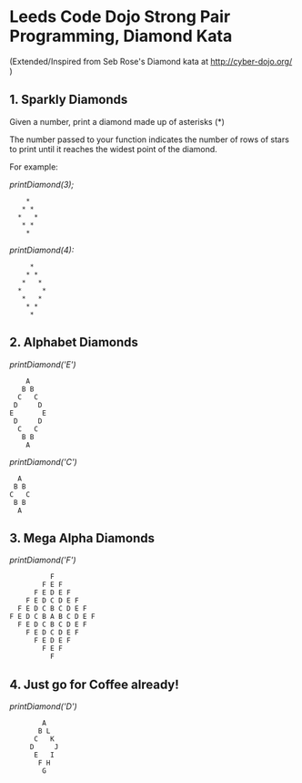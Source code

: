 # Leeds Code Dojo Strong Pair Programming, Diamond Kata

(Extended/Inspired from Seb Rose's Diamond kata at http://cyber-dojo.org/ )

## 1. Sparkly Diamonds

Given a number, print a diamond made up of asterisks (\*)

The number passed to your function indicates the number of rows of stars to print until it reaches the widest point of the diamond.

For example:

*printDiamond(3);*
```
    *
   * *
  *   *
   * *
    *
```
*printDiamond(4):*
```
     *
    * *
   *   *
  *     *
   *   *
    * *
     *
```

## 2. Alphabet Diamonds 

*printDiamond('E')*
```
    A
   B B
  C   C
 D     D
E       E
 D     D
  C   C
   B B
    A
```

*printDiamond('C')*
```
  A
 B B
C   C
 B B
  A
```

## 3. Mega Alpha Diamonds

*printDiamond('F')*
```
          F
        F E F
      F E D E F
    F E D C D E F
  F E D C B C D E F
F E D C B A B C D E F
  F E D C B C D E F
    F E D C D E F
      F E D E F
        F E F
          F
```

## 4. Just go for Coffee already!
*printDiamond('D')*
```
        A
       B L
      C   K
     D     J
      E   I
       F H
        G
```
